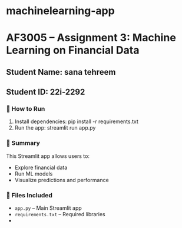 # machinelearning-app
# AF3005 – Assignment 3: Machine Learning on Financial Data

## Student Name: sana tehreem
## Student ID: 22i-2292

### 🔧 How to Run
1. Install dependencies:
   pip install -r requirements.txt
2. Run the app:
   streamlit run app.py

### 🧠 Summary
This Streamlit app allows users to:
- Explore financial data
- Run ML models 
- Visualize predictions and performance

### 📁 Files Included
- `app.py` – Main Streamlit app
- `requirements.txt` – Required libraries
- 
